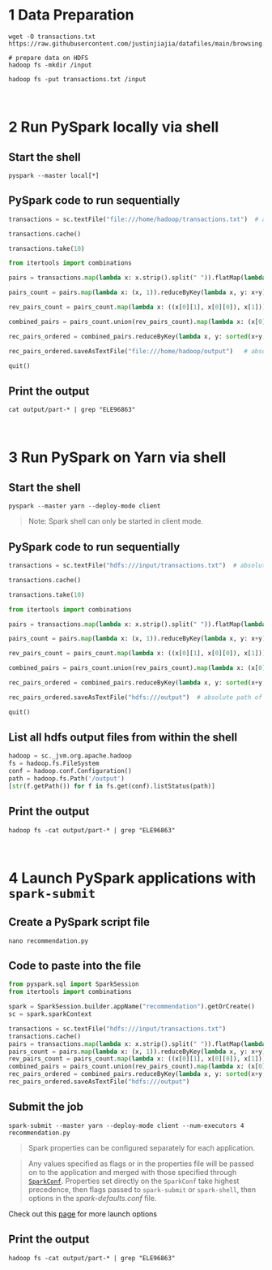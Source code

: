
# 1 Data Preparation

```shell
wget -O transactions.txt  https://raw.githubusercontent.com/justinjiajia/datafiles/main/browsing.csv

# prepare data on HDFS
hadoop fs -mkdir /input

hadoop fs -put transactions.txt /input
```

<br>

# 2 Run PySpark locally via shell

## Start the shell

```shell
pyspark --master local[*]
```

## PySpark code to run sequentially

```python
transactions = sc.textFile("file:///home/hadoop/transactions.txt")  # absolute path of the input file on local FS

transactions.cache()

transactions.take(10)

from itertools import combinations

pairs = transactions.map(lambda x: x.strip().split(" ")).flatMap(lambda x: combinations(x, 2)).map(lambda x: (x[0], x[1]) if x[0] <= x[1] else (x[1], x[0]))

pairs_count = pairs.map(lambda x: (x, 1)).reduceByKey(lambda x, y: x+y)

rev_pairs_count = pairs_count.map(lambda x: ((x[0][1], x[0][0]), x[1]))

combined_pairs = pairs_count.union(rev_pairs_count).map(lambda x: (x[0][0], [(x[0][1], x[1])]))

rec_pairs_ordered = combined_pairs.reduceByKey(lambda x, y: sorted(x+y, key=lambda val: val[1], reverse=True)[:5])

rec_pairs_ordered.saveAsTextFile("file:///home/hadoop/output")   # absolute path of the output directory file on local FS

quit()
```

## Print the output

```shell
cat output/part-* | grep "ELE96863"
```

<br>

# 3 Run PySpark on Yarn via shell

## Start the shell

```shell
pyspark --master yarn --deploy-mode client
```
> Note: Spark shell can only be started in client mode.

## PySpark code to run sequentially

```python
transactions = sc.textFile("hdfs:///input/transactions.txt")  # absolute path of the input file on HDFS

transactions.cache()

transactions.take(10)

from itertools import combinations

pairs = transactions.map(lambda x: x.strip().split(" ")).flatMap(lambda x: combinations(x, 2)).map(lambda x: (x[0], x[1]) if x[0] <= x[1] else (x[1], x[0]))

pairs_count = pairs.map(lambda x: (x, 1)).reduceByKey(lambda x, y: x+y)

rev_pairs_count = pairs_count.map(lambda x: ((x[0][1], x[0][0]), x[1]))

combined_pairs = pairs_count.union(rev_pairs_count).map(lambda x: (x[0][0], [(x[0][1], x[1])]))

rec_pairs_ordered = combined_pairs.reduceByKey(lambda x, y: sorted(x+y, key=lambda val: val[1], reverse=True)[:5])

rec_pairs_ordered.saveAsTextFile("hdfs:///output")  # absolute path of the output directory file on HDFS

quit()
```
## List all hdfs output files from within the shell

```python
hadoop = sc._jvm.org.apache.hadoop
fs = hadoop.fs.FileSystem
conf = hadoop.conf.Configuration()
path = hadoop.fs.Path('/output')
[str(f.getPath()) for f in fs.get(conf).listStatus(path)]
```

## Print the output

```shell
hadoop fs -cat output/part-* | grep "ELE96863"
```

<br>

# 4 Launch PySpark applications with `spark-submit`

## Create a PySpark script file

```shell
nano recommendation.py
```

## Code to paste into the file

```python
from pyspark.sql import SparkSession
from itertools import combinations

spark = SparkSession.builder.appName("recommendation").getOrCreate()
sc = spark.sparkContext

transactions = sc.textFile("hdfs:///input/transactions.txt") 
transactions.cache()
pairs = transactions.map(lambda x: x.strip().split(" ")).flatMap(lambda x: combinations(x, 2)).map(lambda x: (x[0], x[1]) if x[0] <= x[1] else (x[1], x[0]))
pairs_count = pairs.map(lambda x: (x, 1)).reduceByKey(lambda x, y: x+y)
rev_pairs_count = pairs_count.map(lambda x: ((x[0][1], x[0][0]), x[1]))
combined_pairs = pairs_count.union(rev_pairs_count).map(lambda x: (x[0][0], [(x[0][1], x[1])]))
rec_pairs_ordered = combined_pairs.reduceByKey(lambda x, y: sorted(x+y, key=lambda val: val[1], reverse=True)[:5])
rec_pairs_ordered.saveAsTextFile("hdfs:///output")
```

## Submit the job

```shell
spark-submit --master yarn --deploy-mode client --num-executors 4 recommendation.py
```
> Spark properties can be configured separately for each application.

> Any values specified as flags or in the properties file will be passed on to the application and merged with those specified through [`SparkConf`](https://spark.apache.org/docs/latest/api/python/reference/api/pyspark.SparkConf.html). Properties set directly on the `SparkConf` take highest precedence, then flags passed to `spark-submit` or `spark-shell`, then options in the *spark-defaults.conf* file.

Check out this <a href="https://spark.apache.org/docs/latest/submitting-applications" target="_blank">page</a> for more launch options 

## Print the output

```shell
hadoop fs -cat output/part-* | grep "ELE96863"
```

